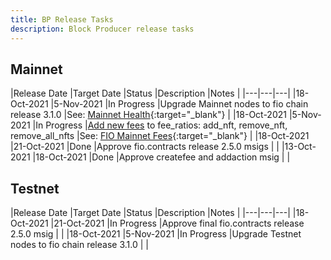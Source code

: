 ```yaml
---
title: BP Release Tasks
description: Block Producer release tasks
---
```

## Mainnet

|Release Date |Target Date |Status |Description |Notes |
|---|---|---|
|18-Oct-2021 |5-Nov-2021 |In Progress |Upgrade Mainnet nodes to fio chain release 3.1.0 |See: [Mainnet Health](https://health.fioprotocol.io){:target="_blank"}  |
|18-Oct-2021 |5-Nov-2021 |In Progress |[Add new fees]({{site.baseurl}}/docs/bp/fee-setting) to fee_ratios: add_nft, remove_nft, remove_all_nfts |See: [FIO Mainnet Fees](https://www.alohaeos.com/tools/fiofees){:target="_blank"} |
|18-Oct-2021 |21-Oct-2021 |Done |Approve fio.contracts release 2.5.0 msigs | |
|13-Oct-2021 |18-Oct-2021 |Done |Approve createfee and addaction msig | |

## Testnet

|Release Date |Target Date |Status |Description |Notes |
|---|---|---|
|18-Oct-2021 |21-Oct-2021 |In Progress |Approve final fio.contracts release 2.5.0 msig | |
|18-Oct-2021 |5-Nov-2021 |In Progress |Upgrade Testnet nodes to fio chain release 3.1.0 | |
